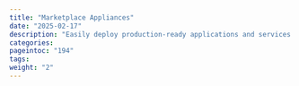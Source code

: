 ```yaml
---
title: "Marketplace Appliances"
date: "2025-02-17"
description: "Easily deploy production-ready applications and services through the OpenNebula Marketplace, featuring a curated selection of official appliances maintained by OpenNebula Systems and trusted partners."
categories:
pageintoc: "194"
tags:
weight: "2"
---
```


<a id="appliances"></a>

<!--# Appliances -->

